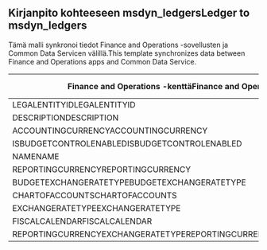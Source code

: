 ## <a name="ledger-to-msdyn_ledgers"></a><span data-ttu-id="a52dd-101">Kirjanpito kohteeseen msdyn_ledgers</span><span class="sxs-lookup"><span data-stu-id="a52dd-101">Ledger to msdyn_ledgers</span></span>

<span data-ttu-id="a52dd-102">Tämä malli synkronoi tiedot Finance and Operations -sovellusten ja Common Data Servicen välillä.</span><span class="sxs-lookup"><span data-stu-id="a52dd-102">This template synchronizes data between Finance and Operations apps and Common Data Service.</span></span>

<span data-ttu-id="a52dd-103">Finance and Operations -kenttä</span><span class="sxs-lookup"><span data-stu-id="a52dd-103">Finance and Operations field</span></span> | <span data-ttu-id="a52dd-104">Määritystyyppi</span><span class="sxs-lookup"><span data-stu-id="a52dd-104">Map type</span></span> | <span data-ttu-id="a52dd-105">Muu Dynamics 365 -kenttä</span><span class="sxs-lookup"><span data-stu-id="a52dd-105">Other Dynamics 365 field</span></span> | <span data-ttu-id="a52dd-106">Oletusarvo</span><span class="sxs-lookup"><span data-stu-id="a52dd-106">Default value</span></span>
---|---|---|---
<span data-ttu-id="a52dd-107">LEGALENTITYID</span><span class="sxs-lookup"><span data-stu-id="a52dd-107">LEGALENTITYID</span></span> | >> | <span data-ttu-id="a52dd-108">msdyn_company.cdm_companycode</span><span class="sxs-lookup"><span data-stu-id="a52dd-108">msdyn_company.cdm_companycode</span></span> | 
<span data-ttu-id="a52dd-109">DESCRIPTION</span><span class="sxs-lookup"><span data-stu-id="a52dd-109">DESCRIPTION</span></span> | >> | <span data-ttu-id="a52dd-110">msdyn_description</span><span class="sxs-lookup"><span data-stu-id="a52dd-110">msdyn_description</span></span> | 
<span data-ttu-id="a52dd-111">ACCOUNTINGCURRENCY</span><span class="sxs-lookup"><span data-stu-id="a52dd-111">ACCOUNTINGCURRENCY</span></span> | >> | <span data-ttu-id="a52dd-112">msdyn_accountingcurrency.isocurrencycode</span><span class="sxs-lookup"><span data-stu-id="a52dd-112">msdyn_accountingcurrency.isocurrencycode</span></span> | 
<span data-ttu-id="a52dd-113">ISBUDGETCONTROLENABLED</span><span class="sxs-lookup"><span data-stu-id="a52dd-113">ISBUDGETCONTROLENABLED</span></span> | >> | <span data-ttu-id="a52dd-114">msdyn_isbudgetcontrolenabled</span><span class="sxs-lookup"><span data-stu-id="a52dd-114">msdyn_isbudgetcontrolenabled</span></span> | 
<span data-ttu-id="a52dd-115">NAME</span><span class="sxs-lookup"><span data-stu-id="a52dd-115">NAME</span></span> | >> | <span data-ttu-id="a52dd-116">msdyn_name</span><span class="sxs-lookup"><span data-stu-id="a52dd-116">msdyn_name</span></span> | 
<span data-ttu-id="a52dd-117">REPORTINGCURRENCY</span><span class="sxs-lookup"><span data-stu-id="a52dd-117">REPORTINGCURRENCY</span></span> | >> | <span data-ttu-id="a52dd-118">msdyn_reportingcurrency.isocurrencycode</span><span class="sxs-lookup"><span data-stu-id="a52dd-118">msdyn_reportingcurrency.isocurrencycode</span></span> | 
<span data-ttu-id="a52dd-119">BUDGETEXCHANGERATETYPE</span><span class="sxs-lookup"><span data-stu-id="a52dd-119">BUDGETEXCHANGERATETYPE</span></span> | >> | <span data-ttu-id="a52dd-120">msdyn_budgetexchangeratetype.msdyn_name</span><span class="sxs-lookup"><span data-stu-id="a52dd-120">msdyn_budgetexchangeratetype.msdyn_name</span></span> | 
<span data-ttu-id="a52dd-121">CHARTOFACCOUNTS</span><span class="sxs-lookup"><span data-stu-id="a52dd-121">CHARTOFACCOUNTS</span></span> | >> | <span data-ttu-id="a52dd-122">msdyn_chartofaccounts.msdyn_name</span><span class="sxs-lookup"><span data-stu-id="a52dd-122">msdyn_chartofaccounts.msdyn_name</span></span> | 
<span data-ttu-id="a52dd-123">EXCHANGERATETYPE</span><span class="sxs-lookup"><span data-stu-id="a52dd-123">EXCHANGERATETYPE</span></span> | >> | <span data-ttu-id="a52dd-124">msdyn_exchangeratetype.msdyn_name</span><span class="sxs-lookup"><span data-stu-id="a52dd-124">msdyn_exchangeratetype.msdyn_name</span></span> | 
<span data-ttu-id="a52dd-125">FISCALCALENDAR</span><span class="sxs-lookup"><span data-stu-id="a52dd-125">FISCALCALENDAR</span></span> | >> | <span data-ttu-id="a52dd-126">msdyn_fiscalcalendar.msdyn_calendar</span><span class="sxs-lookup"><span data-stu-id="a52dd-126">msdyn_fiscalcalendar.msdyn_calendar</span></span> | 
<span data-ttu-id="a52dd-127">REPORTINGCURRENCYEXCHANGERATETYPE</span><span class="sxs-lookup"><span data-stu-id="a52dd-127">REPORTINGCURRENCYEXCHANGERATETYPE</span></span> | >> | <span data-ttu-id="a52dd-128">msdyn_reportingcurrencyexchangeratetype.msdyn_name</span><span class="sxs-lookup"><span data-stu-id="a52dd-128">msdyn_reportingcurrencyexchangeratetype.msdyn_name</span></span> | 
